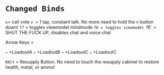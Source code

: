 # `Changed Binds`

`o`= call vote
`v `= 1 tap, constant talk. No more need to hold the v button down!
`f7` = toggles viewmodel mindmode 
`f8 = toggles viewmodel
`f6` = SHUT THE FUCK UP, disables chat and voice chat

Arrow Keys =

`←` =LoadoutA
`↑` =LoadoutB
`→` =LoadoutC
`↓` =LoadoutC

`RAlt` = Resupply Button. No need to touch the resupply cabinet to restore health, metal, or ammo!
